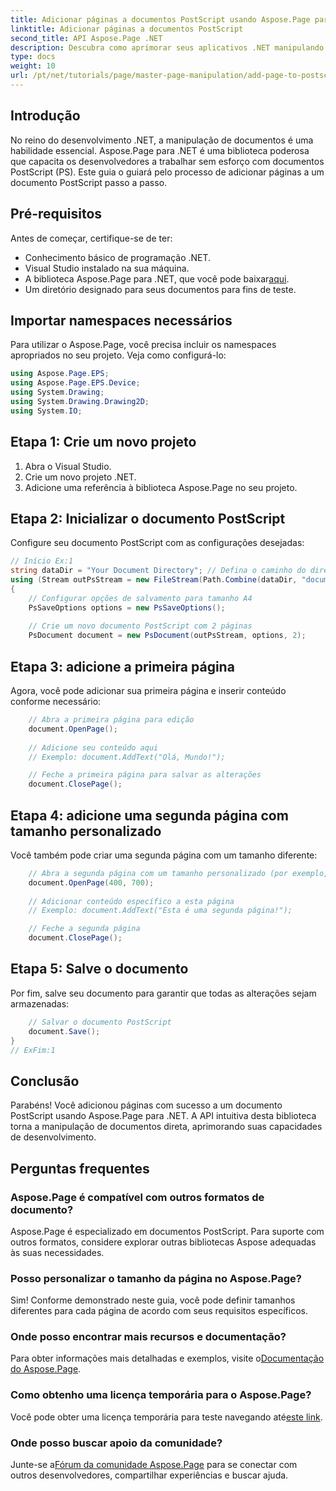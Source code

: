 ```yaml
---
title: Adicionar páginas a documentos PostScript usando Aspose.Page para .NET
linktitle: Adicionar páginas a documentos PostScript
second_title: API Aspose.Page .NET
description: Descubra como aprimorar seus aplicativos .NET manipulando documentos PostScript com Aspose.Page. Este guia passo a passo fornece instruções claras sobre como inicializar um documento.
type: docs
weight: 10
url: /pt/net/tutorials/page/master-page-manipulation/add-page-to-postscript-document/
---
```

## Introdução

No reino do desenvolvimento .NET, a manipulação de documentos é uma habilidade essencial. Aspose.Page para .NET é uma biblioteca poderosa que capacita os desenvolvedores a trabalhar sem esforço com documentos PostScript (PS). Este guia o guiará pelo processo de adicionar páginas a um documento PostScript passo a passo.

## Pré-requisitos

Antes de começar, certifique-se de ter:

- Conhecimento básico de programação .NET.
- Visual Studio instalado na sua máquina.
-  A biblioteca Aspose.Page para .NET, que você pode baixar[aqui](https://releases.aspose.com/page/net/).
- Um diretório designado para seus documentos para fins de teste.

## Importar namespaces necessários

Para utilizar o Aspose.Page, você precisa incluir os namespaces apropriados no seu projeto. Veja como configurá-lo:

```csharp
using Aspose.Page.EPS;
using Aspose.Page.EPS.Device;
using System.Drawing;
using System.Drawing.Drawing2D;
using System.IO;
```

## Etapa 1: Crie um novo projeto

1. Abra o Visual Studio.
2. Crie um novo projeto .NET.
3. Adicione uma referência à biblioteca Aspose.Page no seu projeto.

## Etapa 2: Inicializar o documento PostScript

Configure seu documento PostScript com as configurações desejadas:

```csharp
// Início Ex:1
string dataDir = "Your Document Directory"; // Defina o caminho do diretório do seu documento
using (Stream outPsStream = new FileStream(Path.Combine(dataDir, "document1.ps"), FileMode.Create))
{
    // Configurar opções de salvamento para tamanho A4
    PsSaveOptions options = new PsSaveOptions();
    
    // Crie um novo documento PostScript com 2 páginas
    PsDocument document = new PsDocument(outPsStream, options, 2);
```

## Etapa 3: adicione a primeira página

Agora, você pode adicionar sua primeira página e inserir conteúdo conforme necessário:

```csharp
    // Abra a primeira página para edição
    document.OpenPage();
    
    // Adicione seu conteúdo aqui
    // Exemplo: document.AddText("Olá, Mundo!");

    // Feche a primeira página para salvar as alterações
    document.ClosePage();
```

## Etapa 4: adicione uma segunda página com tamanho personalizado

Você também pode criar uma segunda página com um tamanho diferente:

```csharp
    // Abra a segunda página com um tamanho personalizado (por exemplo, 400 x 700)
    document.OpenPage(400, 700);
    
    // Adicionar conteúdo específico a esta página
    // Exemplo: document.AddText("Esta é uma segunda página!");

    // Feche a segunda página
    document.ClosePage();
```

## Etapa 5: Salve o documento

Por fim, salve seu documento para garantir que todas as alterações sejam armazenadas:

```csharp
    // Salvar o documento PostScript
    document.Save();
}
// ExFim:1
```

## Conclusão

Parabéns! Você adicionou páginas com sucesso a um documento PostScript usando Aspose.Page para .NET. A API intuitiva desta biblioteca torna a manipulação de documentos direta, aprimorando suas capacidades de desenvolvimento.

## Perguntas frequentes

### Aspose.Page é compatível com outros formatos de documento?  
Aspose.Page é especializado em documentos PostScript. Para suporte com outros formatos, considere explorar outras bibliotecas Aspose adequadas às suas necessidades.

### Posso personalizar o tamanho da página no Aspose.Page?  
Sim! Conforme demonstrado neste guia, você pode definir tamanhos diferentes para cada página de acordo com seus requisitos específicos.

### Onde posso encontrar mais recursos e documentação?  
 Para obter informações mais detalhadas e exemplos, visite o[Documentação do Aspose.Page](https://reference.aspose.com/page/net/).

### Como obtenho uma licença temporária para o Aspose.Page?  
 Você pode obter uma licença temporária para teste navegando até[este link](https://purchase.conholdate.com/temporary-license/).

### Onde posso buscar apoio da comunidade?  
 Junte-se a[Fórum da comunidade Aspose.Page](https://forum.aspose.com/c/page/39) para se conectar com outros desenvolvedores, compartilhar experiências e buscar ajuda.
